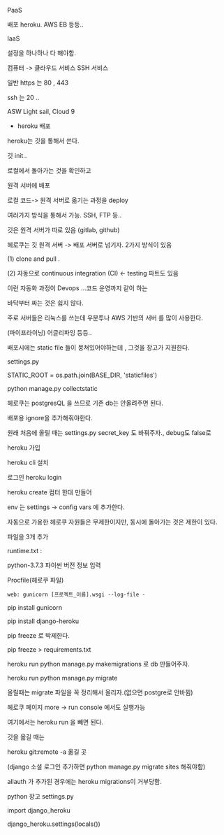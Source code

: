 PaaS

배포 heroku. AWS EB 등등..



IaaS 

설정을 하나하나 다 해야함. 

컴퓨터 -> 클라우드 서비스 SSH 서비스  

일반 https 는 80 , 443

ssh 는 20 ..

ASW Light sail, Cloud 9 



* heroku 배포

heroku는 깃을 통해서 쓴다.

깃 init..

로컬에서 돌아가는 것을 확인하고 

원격 서버에 배포

로컬  코드-> 원격 서버로 옮기는 과정을 deploy 

여러가지 방식을 통해서 가능. SSH, FTP 등..

깃은 원격 서버가 따로 있음 (gitlab, github) 

헤로쿠는 깃 원격 서버 -> 배포 서버로 넘기자. 2가지 방식이 있음

(1) clone and pull .

(2) 자동으로  continuous integration (CI) <- testing 파트도 있음

이런 자동화 과정이 Devops ...코드 운영까지 같이 하는 

바닥부터 짜는 것은 쉽지 않다.

주로 서버들은 리눅스를 쓰는데 우분투나 AWS 기반의 서버 를 많이 사용한다.



(파이프라이닝) 어글리파잉  등등..

배포시에는 static file 들이 뭉쳐있어야하는데 , 그것을 장고가 지원한다. 

settings.py

STATIC_ROOT = os.path.join(BASE_DIR, 'staticfiles')



python manage.py collectstatic

헤로쿠는 postgresQL 을 쓰므로 기존 db는 안올려주면 된다.

배포용 ignore을 추가해줘야한다.

원래 처음에 올릴 때는 settings.py secret_key 도 바꿔주자., debug도 false로 



heroku 가입

heroku cli 설치

로그인 heroku login	

heroku create 컴터 한대 만들어

env 는 settings -> config vars 에 추가한다. 

자동으로 가용한 헤로쿠 자원들은 무제한이지만, 동시에 돌아가는 것은 제한이 있다. 

파일을 3개 추가

runtime.txt : 

python-3.7.3 파이썬 버전 정보 입력

Procfile(헤로쿠 파일)

```
web: gunicorn [프로젝트_이름].wsgi --log-file -
```

pip install gunicorn

pip install django-heroku

pip freeze 로 박제한다.

pip freeze > requirements.txt

heroku run python manage.py makemigrations 로 db 만들어주자.

heroku run python manage.py migrate

올릴때는 migrate 파일을 꼭 정리해서 올리자.(없으면 postgre로 안바뀜)

헤로쿠 페이지 more -> run console 에서도 실행가능

여기에서는 heroku run 을 빼면 된다.



깃을 옮길 때는 

heroku git:remote -a 옮길 곳



(django 소셜 로그인 추가하면 python manage.py migrate sites 해줘야함)

allauth 가 추가된  경우에는 heroku migrations이 거부당함.



python  장고 settings.py

import django_heroku

django_heroku.settings(locals())